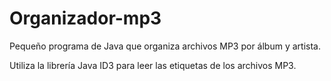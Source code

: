 # Organizador-mp3
Pequeño programa de Java que organiza archivos MP3 por álbum y artista.

Utiliza la librería Java ID3 para leer las etiquetas de los archivos MP3.
